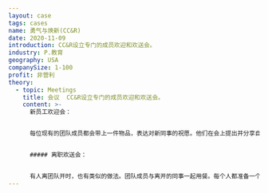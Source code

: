 ```yaml
---
layout: case
tags: cases
name: 勇气与焕新(CC&R)
date: 2020-11-09
introduction: CC&R设立专门的成员欢迎和欢送会。
industry: P.教育
geography: USA
companySize: 1-100
profit: 非营利
theory:
  - topic: Meetings
    title: 会议  CC&R设立专门的成员欢迎和欢送会。
    content: >-
      新员工欢迎会：


      每位现有的团队成员都会带上一件物品，表达对新同事的祝愿。他们在会上提出并分享自己对信任的期待和愿望。这是对新来者的祝贺，让他或她感到受欢迎。这个方式对现有的团队成员也有益。让大家也在更深的层次上相互了解。


      ##### 离职欢送会：


      有人离团队开时，也有类似的做法。团队成员与离开的同事一起用餐。每个人都准备一个关于这个人和组织的故事。这些故事是为了祝福即将离开的人。同样也揭示了讲故事人的很多层面的情况。
---
```

